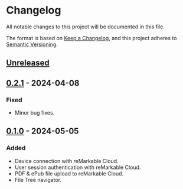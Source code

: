 # Changelog

All notable changes to this project will be documented in this file.

The format is based on [Keep a Changelog](https://keepachangelog.com/en/1.1.0/),
and this project adheres to [Semantic Versioning](https://semver.org/spec/v2.0.0.html).

## [Unreleased]

## [0.2.1] - 2024-04-08

### Fixed
- Minor bug fixes.

## [0.1.0] - 2024-05-05

### Added
- Device connection with reMarkable Cloud.
- User session authentication with reMarkable Cloud.
- PDF & ePub file upload to reMarkable Cloud.
- File Tree navigator.

[unreleased]: https://github.com/Alberto-Writes-Typescript/a-remarkable-js-sdk/compare/v0.2.1...HEAD
[0.2.1]: https://github.com/Alberto-Writes-Typescript/a-remarkable-js-sdk/compare/v0.1.0...v0.2.1
[0.1.0]: https://github.com/Alberto-Writes-Typescript/a-remarkable-js-sdk/releases/tag/v0.1.0